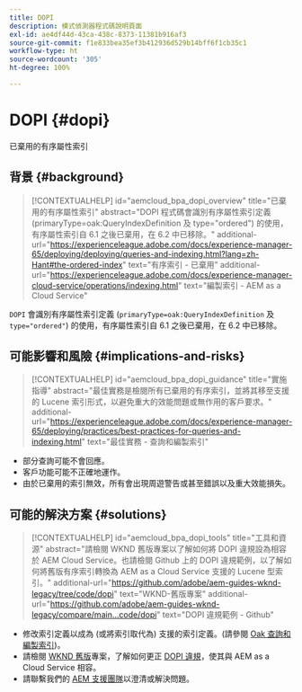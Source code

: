 ```yaml
---
title: DOPI
description: 模式偵測器程式碼說明頁面
exl-id: ae4df44d-43ca-438c-8373-11381b916af3
source-git-commit: f1e833bea35ef3b412936d529b14bff6f1cb35c1
workflow-type: ht
source-wordcount: '305'
ht-degree: 100%

---
```


# DOPI {#dopi}

已棄用的有序屬性索引

## 背景 {#background}

>[!CONTEXTUALHELP]
>id="aemcloud_bpa_dopi_overview"
>title="已棄用的有序屬性索引"
>abstract="DOPI 程式碼會識別有序屬性索引定義 (primaryType=oak:QueryIndexDefinition 及 type=&quot;ordered&quot;) 的使用，有序屬性索引自 6.1 之後已棄用，在 6.2 中已移除。"
>additional-url="https://experienceleague.adobe.com/docs/experience-manager-65/deploying/deploying/queries-and-indexing.html?lang=zh-Hant#the-ordered-index" text="有序索引 - 已棄用"
>additional-url="https://experienceleague.adobe.com/docs/experience-manager-cloud-service/operations/indexing.html" text="編製索引 - AEM as a Cloud Service"

`DOPI` 會識別有序屬性索引定義 (`primaryType=oak:QueryIndexDefinition` 及 `type="ordered"`) 的使用，有序屬性索引自 6.1 之後已棄用，在 6.2 中已移除。

## 可能影響和風險 {#implications-and-risks}

>[!CONTEXTUALHELP]
>id="aemcloud_bpa_dopi_guidance"
>title="實施指導"
>abstract="最佳實務是檢閱所有已棄用的有序索引，並將其移至支援的 Lucene 索引形式，以避免重大的效能問題或無作用的客戶要求。"
>additional-url="https://experienceleague.adobe.com/docs/experience-manager-65/deploying/practices/best-practices-for-queries-and-indexing.html" text="最佳實務 - 查詢和編製索引"

* 部分查詢可能不會回應。
* 客戶功能可能不正確地運作。
* 由於已棄用的索引無效，所有會出現周遊警告或甚至錯誤以及重大效能損失。

## 可能的解決方案 {#solutions}

>[!CONTEXTUALHELP]
>id="aemcloud_bpa_dopi_tools"
>title="工具和資源"
>abstract="請檢閱 WKND 舊版專案以了解如何將 DOPI 違規設為相容於 AEM Cloud Service。也請檢閱 Github 上的 DOPI 違規範例，以了解如何將舊版有序索引轉換為 AEM as a Cloud Service 支援的 Lucene 型索引。"
>additional-url="https://github.com/adobe/aem-guides-wknd-legacy/tree/code/dopi" text="WKND-舊版專案"
>additional-url="https://github.com/adobe/aem-guides-wknd-legacy/compare/main...code/dopi" text="DOPI 違規範例 - Github"

* 修改索引定義以成為 (或將索引取代為) 支援的索引定義。(請參閱 [Oak 查詢和編製索引](https://experienceleague.adobe.com/docs/experience-manager-65/deploying/deploying/queries-and-indexing.html))。
* 請檢閱 [WKND 舊版](https://github.com/adobe/aem-guides-wknd-legacy/tree/code/dopi)專案，了解如何更正 [DOPI 違規](https://github.com/adobe/aem-guides-wknd-legacy/compare/main...code/dopi)，使其與 AEM as a Cloud Service 相容。
* 請聯繫我們的 [AEM 支援團隊](https://helpx.adobe.com/tw/enterprise/using/support-for-experience-cloud.html)以澄清或解決問題。
